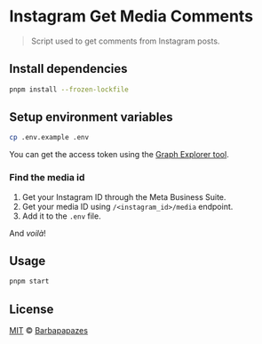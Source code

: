 # Instagram Get Media Comments

> Script used to get comments from Instagram posts.

## Install dependencies

```bash
pnpm install --frozen-lockfile
```

## Setup environment variables

```bash
cp .env.example .env
```

You can get the access token using the [Graph Explorer tool](https://developers.facebook.com/tools/explorer/).

### Find the media id

1. Get your Instagram ID through the Meta Business Suite.
2. Get your media ID using `/<instagram_id>/media` endpoint.
3. Add it to the `.env` file.

And _voilà_!

## Usage

```bash
pnpm start
```

## License

[MIT](LICENSE) © [Barbapapazes](https://github.com/Barbapapazes)

